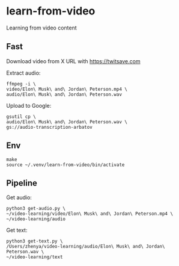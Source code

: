 # learn-from-video

Learning from video content

## Fast

Download video from X URL with https://twitsave.com

Extract audio:

```
ffmpeg -i \
video/Elon\ Musk\ and\ Jordan\ Peterson.mp4 \
audio/Elon\ Musk\ and\ Jordan\ Peterson.wav
```

Upload to Google:

```
gsutil cp \
audio/Elon\ Musk\ and\ Jordan\ Peterson.wav \
gs://audio-transcription-arbatov
```

## Env

```
make
source ~/.venv/learn-from-video/bin/activate 
```

## Pipeline

Get audio:

```
python3 get-audio.py \
~/video-learning/video/Elon\ Musk\ and\ Jordan\ Peterson.mp4 \
~/video-learning/audio
```

Get text:

```
python3 get-text.py \
/Users/zhenya/video-learning/audio/Elon\ Musk\ and\ Jordan\ Peterson.wav \
~/video-learning/text
```
